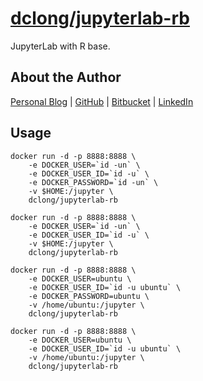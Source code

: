 # [dclong/jupyterlab-rb](https://hub.docker.com/r/dclong/jupyterlab-rb/)

JupyterLab with R base. 

## About the Author

[Personal Blog](http://www.legendu.net)   |   [GitHub](https://github.com/dclong)   |   [Bitbucket](https://bitbucket.org/dclong/)   |   [LinkedIn](http://www.linkedin.com/in/ben-chuanlong-du-1239b221/)

## Usage 

```
docker run -d -p 8888:8888 \
    -e DOCKER_USER=`id -un` \
    -e DOCKER_USER_ID=`id -u` \
    -e DOCKER_PASSWORD=`id -un` \
    -v $HOME:/jupyter \
    dclong/jupyterlab-rb
```
```
docker run -d -p 8888:8888 \
    -e DOCKER_USER=`id -un` \
    -e DOCKER_USER_ID=`id -u` \
    -v $HOME:/jupyter \
    dclong/jupyterlab-rb
```

```
docker run -d -p 8888:8888 \
    -e DOCKER_USER=ubuntu \
    -e DOCKER_USER_ID=`id -u ubuntu` \
    -e DOCKER_PASSWORD=ubuntu \
    -v /home/ubuntu:/jupyter \
    dclong/jupyterlab-rb
```
```
docker run -d -p 8888:8888 \
    -e DOCKER_USER=ubuntu \
    -e DOCKER_USER_ID=`id -u ubuntu` \
    -v /home/ubuntu:/jupyter \
    dclong/jupyterlab-rb
```

